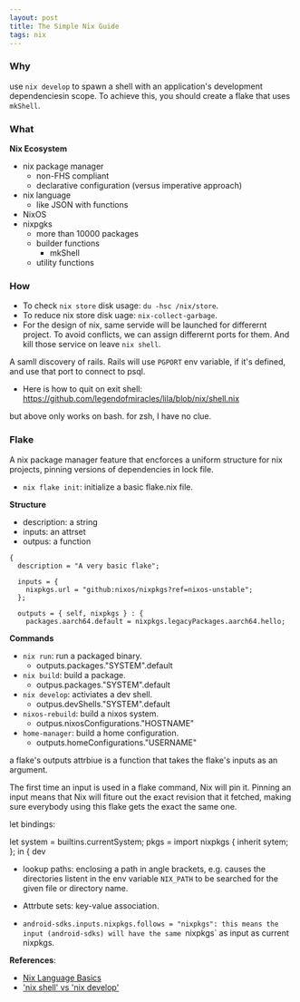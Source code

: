 ```yaml
---
layout: post
title: The Simple Nix Guide
tags: nix
---
```



### Why

use `nix develop` to spawn a shell with an application's development dependenciesin scope. To achieve this, you should create a flake that uses `mkShell`.



### What

**Nix Ecosystem**

- nix package manager
  - non-FHS compliant
  - declarative configuration (versus imperative approach)
- nix language
  - like JSON with functions
- NixOS
- nixpgks
  - more than 10000 packages
  - builder functions
    - mkShell
  - utility functions

### How

- To check `nix store` disk usage: `du -hsc /nix/store`.
- To reduce nix store disk uage: `nix-collect-garbage`.
- For the design of nix, same servide will be launched for differernt project. To avoid conflicts, we can assign differernt ports for them. And kill those service on leave `nix shell`.


A samll discovery of rails. Rails will use `PGPORT` env variable, if it's defined, and use that port to connect to psql.

- Here is how to quit on exit shell: https://github.com/legendofmiracles/lila/blob/nix/shell.nix

but above only works on bash. for zsh, I have no clue.



### Flake

A nix package manager feature that encforces a uniform structure for nix projects, pinning versions of dependencies in lock file.

- `nix flake init`: initialize a basic flake.nix file.

**Structure**

- description: a string
- inputs: an attrset
- outpus: a function

```
{
  description = "A very basic flake";

  inputs = {
    nixpkgs.url = "github:nixos/nixpkgs?ref=nixos-unstable";
  };

  outputs = { self, nixpkgs } : {
    packages.aarch64.default = nixpkgs.legacyPackages.aarch64.hello;
```

**Commands**

- `nix run`: run a packaged binary.
  - outputs.packages."SYSTEM".default
- `nix build`: build a package.
  - outpus.packages."SYSTEM".default
- `nix develop`: activiates a dev shell.
  - outpus.devShells."SYSTEM".default
- `nixos-rebuild`: build a nixos system.
  - outpus.nixosConfigurations."HOSTNAME"
- `home-manager`: build a home configuration.
  - outputs.homeConfigurations."USERNAME"

a flake's outputs attrbiue is a function that takes the flake's inputs as an argument.

The first time an input is used in a flake command, Nix will pin it. Pinning an input means that Nix will fiture out the exact revision that it fetched, making sure everybody using this flake gets the exact the same one.

let bindings:

let
  system = builtins.currentSystem;
  pkgs = import nixpkgs { inherit sytem; };
in
{
  dev

- lookup paths: enclosing a path in angle brackets, e.g. <nixkpgs> causes the directories listent in the env variable `NIX_PATH` to be searched for the given file or directory name.

- Attrbute sets: key-value association.

- `android-sdks.inputs.nixpkgs.follows = "nixpkgs": this means the input (android-sdks) will have the same `nixpkgs` as input as current nixpkgs. 




**References**:

- [Nix Language Basics](https://nix.dev/tutorials/nix-language)
- ['nix shell' vs 'nix develop'](https://www.reddit.com/r/NixOS/comments/r15hx4/nix_shell_vs_nix_develop/)
